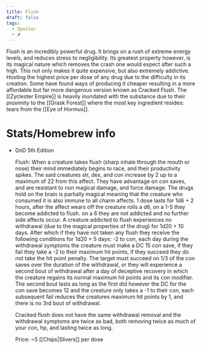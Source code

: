 ```yaml
---
title: Flush
draft: false
tags:
  - Spoiler
  - 🌶
---
```

Flush is an incredibly powerful drug. It brings on a rush of extreme energy levels, and reduces stress to negligibility. Its greatest property however, is its magical nature which removes the crash one would expect after such a high. This not only makes it quite expensive, but also extremely addictive. Hosting the highest price per dose of any drug due to the difficulty in its creation. Some have found ways of producing it cheaper resulting in a more affordable but far more dangerous version known as Cracked Flush. The [[Zyclester Empire]] is heavily inundated with the substance due to their proximity to the [[Grask Forest]] where the most key ingredient resides: tears from the [[Eye of Hormus]].

# Stats/Homebrew info

- DnD 5th Edition
    
    Flush: When a creature takes flush (sharp inhale through the mouth or nose) their mind immediately begins to race, and their productivity spikes. The said creatures str, dex, and con increase by 2 up to a maximum of 22 from this affect. They have advantage on con saves, and are resistant to non magical damage, and force damage. The drugs hold on the brain is partially magical meaning that the creature who consumed it is also immune to all charm affects. 1 dose lasts for 1d6 + 2 hours, after the affect wears off the creature rolls a d6, on a 1-5 they become addicted to flush. on a 6 they are not addicted and no further side affects occur. A creature addicted to flush experiences no withdrawal (due to the magical properties of the drug) for 1d20 + 10 days. After which if they have not taken any flush they receive the following conditions for 1d20 + 5 days: -2 to con, each day during the withdrawal symptoms the creature must make a DC 15 con save, if they fail they take a -2 to their maximum hit points, if they succeed they do not take the hit point penalty. The target must succeed on 1/3 of the con saves over the duration of the withdrawal, or they will experience a second bout of withdrawal after a day of deceptive recovery in which the creature regains its normal maximum hit points and its con modifier. The second bout lasts as long as the first did however the DC for the con save becomes 12 and the creature only takes a -1 to their con, each subsequent fail reduces the creatures maximum hit points by 1, and there is no 3rd bout of withdrawal.
    
    Cracked flush does not have the same withdrawal removal and the withdrawal symptoms are twice as bad, both removing twice as much of your con, hp, and lasting twice as long.
    
    Price: ~5 [[Chips|Slivers]] per dose